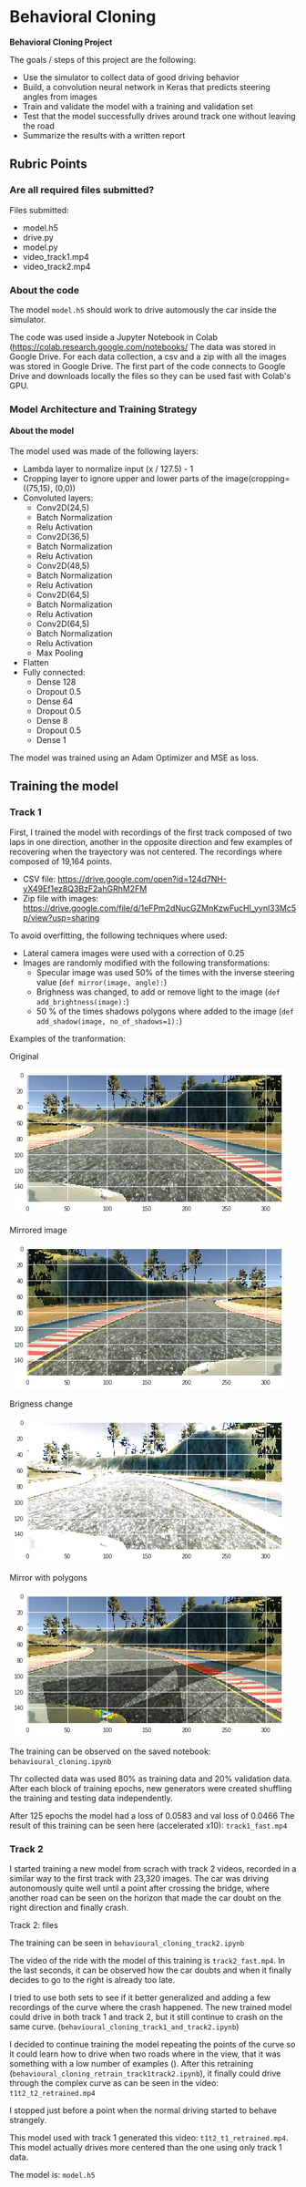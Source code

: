 # **Behavioral Cloning** 


**Behavioral Cloning Project**

The goals / steps of this project are the following:
* Use the simulator to collect data of good driving behavior
* Build, a convolution neural network in Keras that predicts steering angles from images
* Train and validate the model with a training and validation set
* Test that the model successfully drives around track one without leaving the road
* Summarize the results with a written report


## Rubric Points

### Are all required files submitted?
Files submitted:

* model.h5
* drive.py
* model.py
* video_track1.mp4
* video_track2.mp4

### About the code
The model `model.h5` should work  to drive automously the car inside the simulator.

The code was used inside a Jupyter Notebook in Colab (https://colab.research.google.com/notebooks/
The data was stored in Google Drive. For each data collection, a csv and a zip with all the images was stored in Google Drive. The first part of the code connects to Google Drive and downloads locally the files so they can be used fast with Colab's GPU.

 ### Model Architecture and Training Strategy

 #### About the model
The model used was made of the following layers:


* Lambda layer to normalize input (x / 127.5) - 1
* Cropping layer to ignore upper and lower parts of the image(cropping=((75,15), (0,0))
* Convoluted layers:
    * Conv2D(24,5)
    * Batch Normalization
    * Relu Activation
    * Conv2D(36,5)
    * Batch Normalization
    * Relu Activation
    * Conv2D(48,5)
    * Batch Normalization
    * Relu Activation
    * Conv2D(64,5)
    * Batch Normalization
    * Relu Activation
    * Conv2D(64,5)
    * Batch Normalization
    * Relu Activation
    * Max Pooling
* Flatten
* Fully connected:
    * Dense 128
    * Dropout 0.5
    * Dense 64
    * Dropout 0.5
    * Dense 8
    * Dropout 0.5
    * Dense 1

The model was trained using an Adam Optimizer and MSE as loss.

## Training the model

### Track 1
First,  I trained the model with recordings of the first track composed of two laps in one direction, another in the opposite direction and few examples of recovering when the trayectory was not centered. The recordings where composed of 19,164 points.

* CSV file: https://drive.google.com/open?id=124d7NH-yX49Ef1ez8Q3BzF2ahGRhM2FM
* Zip file with images: https://drive.google.com/file/d/1eFPm2dNucGZMnKzwFucHl_yynl33Mc5p/view?usp=sharing

To avoid overfitting, the following techniques where used:
* Lateral camera images were used with a correction of 0.25
* Images are randomly modified with the following transformations:
    * Specular image was used 50% of the times with the inverse steering value (`def mirror(image, angle):`)
    * Brighness was changed, to add or remove light to the image (`def add_brightness(image):`)
    * 50 % of the times shadows polygons where added to the image  (`def add_shadow(image, no_of_shadows=1):`)

Examples of the tranformation:

Original

![original](original.png)


Mirrored image

![mirrored image](mirror.png)


Brigness change 

![Brighness change](light_image.png)

Mirror with polygons

![Polygons](polygon.png)

The training can be observed on the saved notebook: `behavioural_cloning.ipynb`

Thr collected data was used 80% as training data and 20% validation data. After each block of training epochs, new generators were created shuffling the training and testing data independently.

After 125 epochs the model had a loss of 0.0583 and val loss of 0.0466
The result of this training can be seen here (accelerated x10): `track1_fast.mp4`

### Track 2

I started training a new model from scrach with track 2 videos, recorded in a similar way to the first track with 23,320 images. The car was driving autonomously quite well until a point after crossing the bridge, where another road can be seen on the horizon that made the car doubt on the right direction and finally crash.

Track 2: files

The training can be seen in `behavioural_cloning_track2.ipynb`

The video of the ride with the model of this training is `track2_fast.mp4`. In the last seconds, it can be observed how the car doubts and when it finally decides to go to the right is already too late.

I tried to use both sets to see if it better generalized and adding a few recordings of the curve where the crash happened. The new trained model could drive in both track 1 and track 2, but it still continue to crash on the same curve. (`behavioural_cloning_track1_and_track2.ipynb`)

I decided to continue training the model repeating the points of the curve so it could learn how to drive when two roads where in the view, that it was something with a low number of examples (). After this retraining (`behavioural_cloning_retrain_track1track2.ipynb`), it finally could drive through the complex curve as can be seen in the video: `t1t2_t2_retrained.mp4`

I stopped just before a point when the normal driving started to behave strangely.

This model used with track 1 generated this video: `t1t2_t1_retrained.mp4`. This model actually drives more centered than the one using only track 1 data.

The model is: `model.h5`
